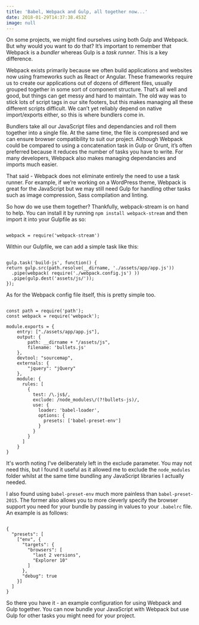 ```yaml
---
title: 'Babel, Webpack and Gulp, all together now...'
date: 2018-01-29T14:37:38.453Z
image: null
---
```

On some projects, we might find ourselves using both Gulp and Webpack. But why would you want to do that? It’s important to remember that Webpack is a _bundler_ whereas Gulp is a _task runner_. This is a key difference.

Webpack exists primarily because we often build applications and websites now using frameworks such as React or Angular. These frameworks require us to create our applications out of dozens of different files, usually grouped together in some sort of component structure. That’s all well and good, but things can get messy and hard to maintain. The old way was to stick lots of script tags in our site footers, but this makes managing all these different scripts difficult. We can’t yet reliably depend on native import/exports either, so this is where bundlers come in.

Bundlers take all our JavaScript files and dependancies and roll them together into a single file. At the same time, the file is compressed and we can ensure browser compatibility to suit our project. Although Webpack could be compared to using a concatenation task in Gulp or Grunt, it’s often preferred because it reduces the number of tasks you have to write. For many developers, Webpack also makes managing dependancies and imports much easier.

That said - Webpack does not eliminate entirely the need to use a task runner. For example, if we’re working on a WordPress theme, Webpack is great for the JavaScript but we may still need Gulp for handling other tasks such as image compression, Sass compilation and linting. 

So how do we use them together? Thankfully, webpack-stream is on hand to help. You can install it by running `npm install webpack-stream` and then import it into your Gulpfile as so:

<pre><code class="language-javascript">
webpack = require('webpack-stream')
</code></pre>

Within our Gulpfile, we can add a simple task like this:

<pre><code class="language-javascript">
gulp.task('build-js', function() {
return gulp.src(path.resolve(__dirname, './assets/app/app.js'))
  .pipe(webpack( require('./webpack.config.js') ))
  .pipe(gulp.dest('assets/js/'));
});
</code></pre>

As for the Webpack config file itself, this is pretty simple too.

<pre><code class="language-css">
const path = require('path');
const webpack = require('webpack');

module.exports = {
    entry: ["./assets/app/app.js"],
    output: { 
        path: __dirname + "/assets/js",
        filename: 'bullets.js' 
    },
    devtool: "sourcemap",
    externals: {
        "jquery": "jQuery"
    },    
    module: {   
      rules: [
        {
          test: /\.js$/,
          exclude: /node_modules\/(?!bullets-js)/,
          use: {
            loader: 'babel-loader',
            options: {
              presets: ['babel-preset-env']
            }
          }
        }
      ]
    }
}
</code></pre>

It's worth noting I've deliberately left in the exclude parameter. You may not need this, but I found it useful as it allowed me to exclude the `node_modules` folder whilst at the same time bundling any JavaScript libraries I actually needed.

I also found using `babel-preset-env` much more painless than `babel-preset-2015`. The former also allows you to more cleverly specify the browser support you need for your bundle by passing in values to your `.babelrc` file. An example is as follows:

<pre><code class="language-json">
{
  "presets": [
    ["env", {
      "targets": {
        "browsers": [
          "last 2 versions",
          "Explorer 10"
        ]
      },
      "debug": true
    }]
  ]
}
</code></pre>

So there you have it - an example configuration for using Webpack and Gulp together. You can now bundle your JavaScript with Webpack but use Gulp for other tasks you might need for your project.
